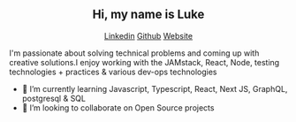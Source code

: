 <h2 align="center">Hi, my name is Luke</h2>   

<p align="center"> 
 <a margin='5px'  target="_blank" rel="noopener noreferrer" href="https://www.linkedin.com/in/lukehowsam/">Linkedin</a> 
  <a margin='5px' target="_blank" rel="noopener noreferrer" href="https://twitter.com/LukeH_1999>Twitter</a> 

 <a margin='5px' target="_blank" rel="noopener noreferrer" href="https://github.com/luke-h1/">Github</a> 
 <a margin='5px' target="_blank"
rel="noopener noreferrer" href="https://lhowsam.com">Website</a> 
</p> 

I'm passionate about solving technical problems and coming up with creative solutions.I enjoy working with the JAMstack, React, Node, testing technologies + practices & various dev-ops technologies

- 🌱 I’m currently learning Javascript, Typescript, React, Next JS, GraphQL, postgresql & SQL 
- 👯 I’m looking to collaborate on Open Source projects
